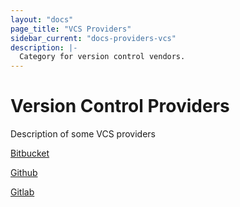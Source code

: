 ```yaml
---
layout: "docs"
page_title: "VCS Providers"
sidebar_current: "docs-providers-vcs"
description: |-
  Category for version control vendors.
---
```


# Version Control Providers

Description of some VCS providers

[Bitbucket](/docs/providers/bitbucket/index.html)

[Github](/docs/providers/github/index.html)

[Gitlab](/docs/providers/gitlab/index.html)
